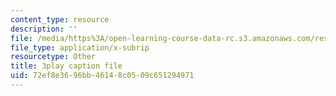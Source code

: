 ```yaml
---
content_type: resource
description: ''
file: /media/https%3A/open-learning-course-data-rc.s3.amazonaws.com/res-3-003-learn-to-build-your-own-videogame-with-the-unity-game-engine-and-microsoft-kinect-january-iap-2017/72ef8e3696bb46148c0509c651294971_gDpkinitSRM.srt
file_type: application/x-subrip
resourcetype: Other
title: 3play caption file
uid: 72ef8e36-96bb-4614-8c05-09c651294971
---
```

